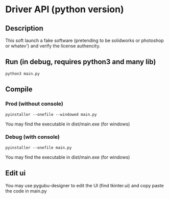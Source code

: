 # Driver API (python version)

## Description

This soft launch a fake software (pretending to be solidworks or photoshop or whatev') and verify the license authencity.

## Run (in debug, requires python3 and many lib)

`python3 main.py`

## Compile

### Prod (without console)

`pyinstaller --onefile --windowed main.py`

You may find the executable in dist/main.exe (for windows)

### Debug (with console)

`pyinstaller --onefile main.py`

You may find the executable in dist/main.exe (for windows)

## Edit ui

You may use pygubu-designer to edit the UI (find tkinter.ui) and copy paste the code in main.py
